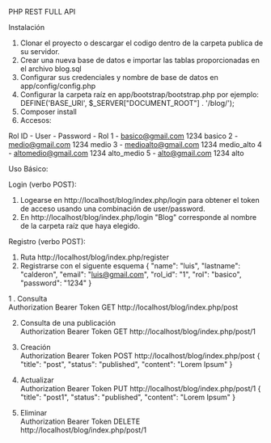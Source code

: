 PHP REST FULL API

Instalación
1. Clonar el proyecto o descargar el codigo dentro de la carpeta publica de su servidor.
2. Crear una nueva base de datos e importar las tablas proporcionadas en el archivo blog.sql
3. Configurar sus credenciales y nombre de base de datos en app/config/config.php
4. Configurar la carpeta raíz en app/bootstrap/bootstrap.php por ejemplo:
   DEFINE('BASE_URI', $_SERVER["DOCUMENT_ROOT"] . '/blog/');
5. Composer install
6. Accesos:

Rol ID - User	- Password - Rol
1 - basico@gmail.com	1234	basico
2 - medio@gmail.com	1234	medio
3 - medioalto@gmail.com	1234	medio_alto
4 - altomedio@gmail.com	1234	alto_medio
5 - alto@gmail.com	1234	alto


Uso Básico:

Login (verbo POST):
1. Logearse en http://localhost/blog/index.php/login para obtener el token de acceso usando una combinación de user/password.
2. En http://localhost/blog/index.php/login "Blog" corresponde al nombre de la carpeta raíz que haya elegido.

Registro (verbo POST):
1. Ruta http://localhost/blog/index.php/register
2. Registrarse con el siguente esquema
   {
    "name": "luis",
    "lastname": "calderon",
    "email": "luis@gmail.com",
    "rol_id": "1",
    "rol": "basico",
    "password": "1234"
}

1 . Consulta</br>
Authorization Bearer Token
GET http://localhost/blog/index.php/post

2. Consulta de una publicación</br>
Authorization Bearer Token
GET http://localhost/blog/index.php/post/1

3. Creación</br>
Authorization Bearer Token
POST http://localhost/blog/index.php/post
{
    "title": "post",
    "status": "published",
    "content": "Lorem Ipsum"
}

4. Actualizar</br>
Authorization Bearer Token
PUT http://localhost/blog/index.php/post/1
{
    "title": "post1",
    "status": "published",
    "content": "Lorem Ipsum"
}

5. Eliminar</br>
Authorization Bearer Token
DELETE http://localhost/blog/index.php/post/1
